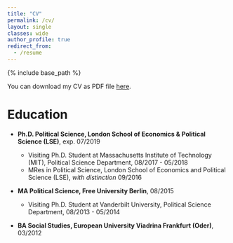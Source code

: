 ```yaml
---
title: "CV"
permalink: /cv/
layout: single
classes: wide
author_profile: true
redirect_from:
  - /resume
---
```


{% include base_path %}

You can download my CV as PDF file [here](https://www.dropbox.com/s/yyb4xjf0zau5g6i/CV_EN_Jan_Stuckatz.pdf?dl=0).

Education
======
* **Ph.D. Political Science, London School of Economics & Political Science (LSE)**, exp. 07/2019
  * Visiting Ph.D. Student at Massachusetts Institute of Technology (MIT), Political Science Department, 08/2017 - 05/2018 
  * MRes in Political Science, London School of Economics and Political Science (LSE), _with distinction_ 09/2016
 
* **MA Political Science, Free University Berlin**, 08/2015
  * Visiting Ph.D. Student at Vanderbilt University, Political Science Department,  08/2013 - 05/2014
  
* **BA Social Studies, European University Viadrina Frankfurt (Oder)**, 03/2012
